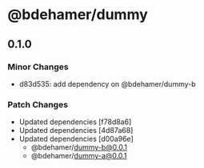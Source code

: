 # @bdehamer/dummy

## 0.1.0

### Minor Changes

- d83d535: add dependency on @bdehamer/dummy-b

### Patch Changes

- Updated dependencies [f78d8a6]
- Updated dependencies [4d87a68]
- Updated dependencies [d00a96e]
  - @bdehamer/dummy-b@0.0.1
  - @bdehamer/dummy-a@0.0.1
